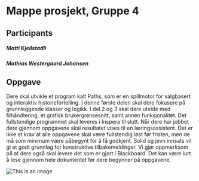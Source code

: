 # Mappe prosjekt, Gruppe 4
## Participants
##### Matti Kjellstadli
##### Mathias Westergaard Johansen

## Oppgave
Dere skal utvikle et program kalt Paths, som er en spillmotor for valgbasert og
interaktiv historiefortelling. I denne første delen skal dere fokusere på grunnleggende
klasser og logikk. I del 2 og 3 skal dere utvide med filhåndtering, et grafisk
brukergrensesnitt, samt annen funksjonalitet. Det fullstendige programmet skal
leveres i Inspera til slutt.
Når dere har jobbet dere gjennom oppgavene skal resultatet vises til en
læringsassistent. Det er ikke et krav at alle oppgavene skal være fullstendig løst før
fristen, men de må som minimum være påbegynt for å få godkjent. Solid og jevn
innsats vil gi et godt grunnlag for konstruktive tilbakemeldinger. Vi gjør oppmerksom
på at dere også skal levere det som er gjort i Blackboard.
Det kan være lurt å lese gjennom hele dokumentet før dere begynner på oppgavene.

![This is an image](https://www.svgrepo.com/download/503859/game.svg)
